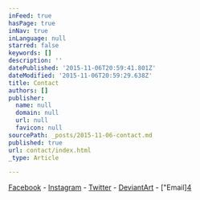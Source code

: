 ```yaml
---
inFeed: true
hasPage: true
inNav: true
inLanguage: null
starred: false
keywords: []
description: ''
datePublished: '2015-11-06T20:59:41.801Z'
dateModified: '2015-11-06T20:59:29.638Z'
title: Contact
authors: []
publisher:
  name: null
  domain: null
  url: null
  favicon: null
sourcePath: _posts/2015-11-06-contact.md
published: true
url: contact/index.html
_type: Article

---
```

[Facebook][0] - [Instagram][1] - [Twitter][2] - [DeviantArt][3] - [[][5]"Email][4]

[0]: https://www.facebook.com/cptnrotgutredbeard
[1]: https://instagram.com/cptn_rotgut_redbeard/
[2]: https://twitter.com/Cptn_Red
[3]: http://rotgutredbeard.deviantart.com/
[4]: href
[5]: thecaptain@kraken-graphics.com
